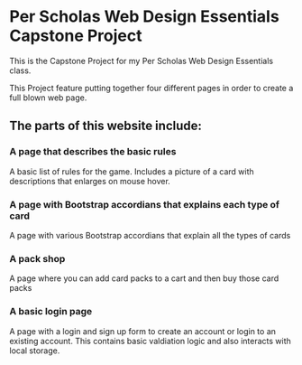 # Per Scholas Web Design Essentials Capstone Project

This is the Capstone Project for my Per Scholas Web Design Essentials class.

This Project feature putting together four different pages in order to create a full blown web page.

## The parts of this website include:

### A page that describes the basic rules

A basic list of rules for the game. Includes a picture of a card with descriptions that
enlarges on mouse hover.

### A page with Bootstrap accordians that explains each type of card

A page with various Bootstrap accordians that explain all the types of cards

### A pack shop

A page where you can add card packs to a cart and then buy those card packs

### A basic login page

A page with a login and sign up form to create an account or login to an existing account.
This contains basic valdiation logic and also interacts with local storage.
